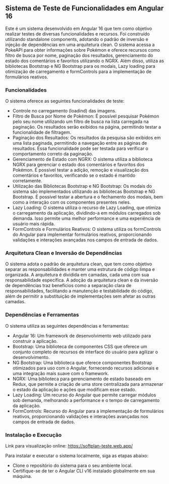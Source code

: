 ## Sistema de Teste de Funcionalidades em Angular 16
Este é um sistema desenvolvido em Angular 16 que tem como objetivo realizar testes de diversas funcionalidades e recursos. Foi construído utilizando standalone components, adotando o padrão de inversão e injeção de dependências em uma arquitetura clean. O sistema acessa a PokeAPI para obter informações sobre Pokémon e oferece recursos como filtro de busca por nome, paginação dos resultados, gerenciamento do estado dos comentários e favoritos utilizando o NGRX. Além disso, utiliza as bibliotecas Bootstrap e NG Bootstrap para os modais, Lazy loading para otimização de carregamento e formControls para a implementação de formulários reativos.

### Funcionalidades
O sistema oferece as seguintes funcionalidades de teste:
- Controle no carregamento (loadind) das imagens.
- Filtro de Busca por Nome de Pokémon: É possível pesquisar Pokémon pelo seu nome utilizando um filtro de busca na lista carregada na paginação. Os resultados serão exibidos na página, permitindo testar a funcionalidade de filtragem.
- Paginação dos Resultados: Os resultados da pesquisa são exibidos em uma lista paginada, permitindo a navegação entre as páginas de resultados. Essa funcionalidade pode ser testada para verificar o comportamento correto da paginação.
- Gerenciamento de Estado com NGRX: O sistema utiliza a biblioteca NGRX para gerenciar o estado dos comentários e favoritos dos Pokémon. É possível testar a adição, remoção e visualização dos comentários e favoritos, verificando se o estado é mantido corretamente.
- Utilização das Bibliotecas Bootstrap e NG Bootstrap: Os modais do sistema são implementados utilizando as bibliotecas Bootstrap e NG Bootstrap. É possível testar a abertura e o fechamento dos modais, bem como a interação com os componentes presentes neles.
- Lazy Loading: O sistema utiliza o recurso de Lazy Loading, que otimiza o carregamento da aplicação, dividindo-a em módulos carregados sob demanda. Isso permite uma melhor performance e uma experiência de usuário mais rápida.
- FormControls e Formulários Reativos: O sistema utiliza os formControls do Angular para implementar formulários reativos, proporcionando validações e interações avançadas nos campos de entrada de dados.

### Arquitetura Clean e Inversão de Dependências
O sistema adota o padrão de arquitetura clean, que tem como objetivo separar as responsabilidades e manter uma estrutura de código limpa e organizada. A arquitetura é dividida em camadas, cada uma com sua responsabilidade específica.
A adoção da arquitetura clean e da inversão de dependências traz benefícios como a separação clara de responsabilidades, facilitando a manutenção e testabilidade do código, além de permitir a substituição de implementações sem afetar as outras camadas.

### Dependências e Ferramentas
O sistema utiliza as seguintes dependências e ferramentas:

 - Angular 16: Um framework de desenvolvimento web utilizado para
   construir a aplicação.
 - Bootstrap: Uma biblioteca de componentes CSS que oferece um conjunto
   completo de recursos de interface do usuário para agilizar o
   desenvolvimento.
 - NG Bootstrap: Uma biblioteca que oferece componentes Bootstrap
   otimizados para uso com o Angular, fornecendo recursos adicionais e
   uma integração mais suave com o framework.
 - NGRX: Uma biblioteca para gerenciamento de estado baseado em Redux,
   que permite a criação de uma store centralizada para armazenar o
   estado da aplicação e ações que modificam esse estado.
 - Lazy Loading: Um recurso do Angular que permite carregar módulos sob
   demanda, melhorando a performance e o tempo de carregamento da
   aplicação.
 - FormControls: Recurso do Angular para a implementação de formulários
   reativos, proporcionando validações e interações avançadas nos campos
   de entrada de dados.

### Instalação e Execução
Link para visualização online: https://softplan-teste.web.app/

Para instalar e executar o sistema localmente, siga as etapas abaixo:

 - Clone o repositório do sistema para o seu ambiente local.
 - Certifique-se de ter o Angular CLI v16 instalado globalmente em sua
   máquina.

